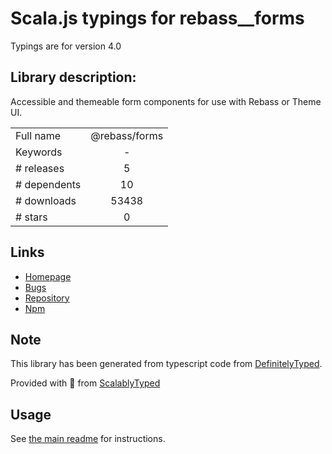 
# Scala.js typings for rebass__forms

Typings are for version 4.0

## Library description:
Accessible and themeable form components for use with Rebass or Theme UI.

|                    |                 |
| ------------------ | :-------------: |
| Full name          | @rebass/forms |
| Keywords           | - |
| # releases         | 5 |
| # dependents       | 10 |
| # downloads        | 53438 |
| # stars            | 0 |

## Links
- [Homepage](https://github.com/rebassjs/rebass#readme)
- [Bugs](https://github.com/rebassjs/rebass/issues)
- [Repository](https://github.com/rebassjs/rebass)
- [Npm](https://www.npmjs.com/package/%40rebass%2Fforms)
    


## Note
This library has been generated from typescript code from [DefinitelyTyped](https://definitelytyped.org).

Provided with :purple_heart: from [ScalablyTyped](https://github.com/oyvindberg/ScalablyTyped)

## Usage
See [the main readme](../../readme.md) for instructions.


